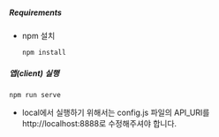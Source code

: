 ##### Requirements

* npm 설치

  ```
  npm install
  ```

  

##### 앱(client) 실행

```
npm run serve
```

* local에서 실행하기 위해서는 config.js 파일의 API_URI를 http://localhost:8888로 수정해주셔야 합니다.



